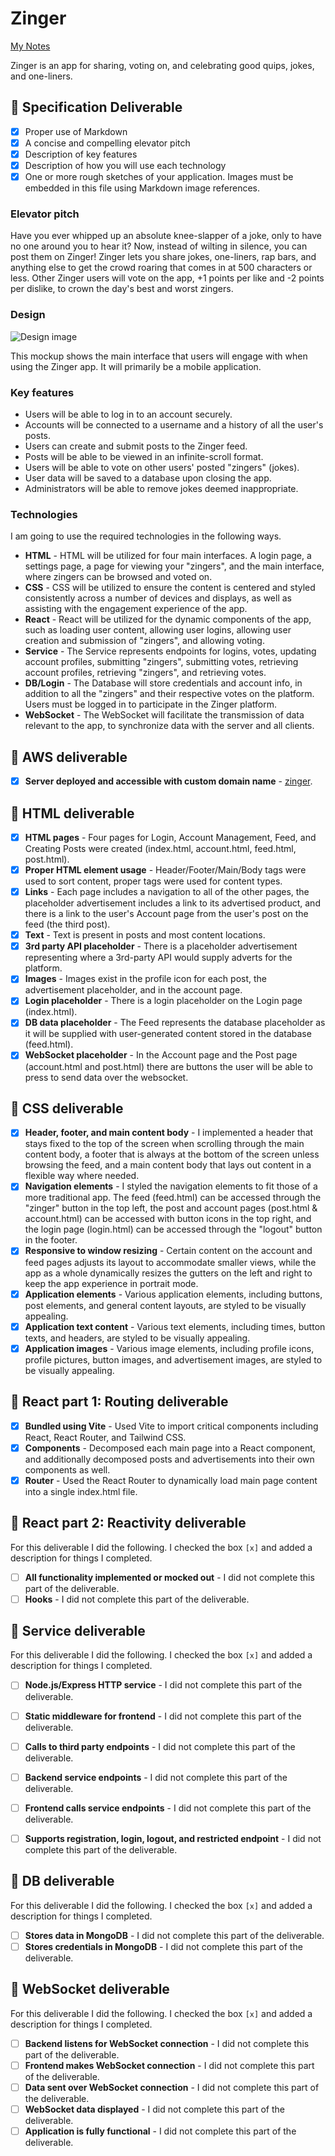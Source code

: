 # Zinger

[My Notes](notes.md)

Zinger is an app for sharing, voting on, and celebrating good quips, jokes, and one-liners.

## 🚀 Specification Deliverable

- [x] Proper use of Markdown
- [x] A concise and compelling elevator pitch
- [x] Description of key features
- [x] Description of how you will use each technology
- [x] One or more rough sketches of your application. Images must be embedded in this file using Markdown image references.

### Elevator pitch

Have you ever whipped up an absolute knee-slapper of a joke, only to have no one around you to hear it? Now, instead of wilting in silence, you can post them on Zinger! Zinger lets you share jokes, one-liners, rap bars, and anything else to get the crowd roaring that comes in at 500 characters or less. Other Zinger users will vote on the app, +1 points per like and -2 points per dislike, to crown the day's best and worst zingers.

### Design

![Design image](zinger_mockup.png)

This mockup shows the main interface that users will engage with when using the Zinger app. It will primarily be a mobile application.

### Key features

- Users will be able to log in to an account securely.
- Accounts will be connected to a username and a history of all the user's posts.
- Users can create and submit posts to the Zinger feed.
- Posts will be able to be viewed in an infinite-scroll format.
- Users will be able to vote on other users' posted "zingers" (jokes).
- User data will be saved to a database upon closing the app.
- Administrators will be able to remove jokes deemed inappropriate.

### Technologies

I am going to use the required technologies in the following ways.

- **HTML** - HTML will be utilized for four main interfaces. A login page, a settings page, a page for viewing your "zingers", and the main interface, where zingers can be browsed and voted on.
- **CSS** - CSS will be utilized to ensure the content is centered and styled consistently across a number of devices and displays, as well as assisting with the engagement experience of the app.
- **React** - React will be utilized for the dynamic components of the app, such as loading user content, allowing user logins, allowing user creation and submission of "zingers", and allowing voting.
- **Service** - The Service represents endpoints for logins, votes, updating account profiles, submitting "zingers", submitting votes, retrieving account profiles, retrieving "zingers", and retrieving votes.
- **DB/Login** - The Database will store credentials and account info, in addition to all the "zingers" and their respective votes on the platform. Users must be logged in to participate in the Zinger platform.
- **WebSocket** - The WebSocket will facilitate the transmission of data relevant to the app, to synchronize data with the server and all clients.

## 🚀 AWS deliverable

- [x] **Server deployed and accessible with custom domain name** - [zinger](https://startup.scrubware.dev).

## 🚀 HTML deliverable

- [x] **HTML pages** - Four pages for Login, Account Management, Feed, and Creating Posts were created (index.html, account.html, feed.html, post.html).
- [x] **Proper HTML element usage** - Header/Footer/Main/Body tags were used to sort content, proper tags were used for content types.
- [x] **Links** - Each page includes a navigation to all of the other pages, the placeholder advertisement includes a link to its advertised product, and there is a link to the user's Account page from the user's post on the feed (the third post).
- [x] **Text** - Text is present in posts and most content locations.
- [x] **3rd party API placeholder** - There is a placeholder advertisement representing where a 3rd-party API would supply adverts for the platform.
- [x] **Images** - Images exist in the profile icon for each post, the advertisement placeholder, and in the account page.
- [x] **Login placeholder** - There is a login placeholder on the Login page (index.html).
- [x] **DB data placeholder** - The Feed represents the database placeholder as it will be supplied with user-generated content stored in the database (feed.html).
- [x] **WebSocket placeholder** - In the Account page and the Post page (account.html and post.html) there are buttons the user will be able to press to send data over the websocket.

## 🚀 CSS deliverable

- [x] **Header, footer, and main content body** - I implemented a header that stays fixed to the top of the screen when scrolling through the main content body, a footer that is always at the bottom of the screen unless browsing the feed, and a main content body that lays out content in a flexible way where needed.
- [x] **Navigation elements** - I styled the navigation elements to fit those of a more traditional app. The feed (feed.html) can be accessed through the "zinger" button in the top left, the post and account pages (post.html & account.html) can be accessed with button icons in the top right, and the login page (login.html) can be accessed through the "logout" button in the footer.
- [x] **Responsive to window resizing** - Certain content on the account and feed pages adjusts its layout to accommodate smaller views, while the app as a whole dynamically resizes the gutters on the left and right to keep the app experience in portrait mode.
- [x] **Application elements** - Various application elements, including buttons, post elements, and general content layouts, are styled to be visually appealing.
- [x] **Application text content** - Various text elements, including times, button texts, and headers, are styled to be visually appealing.
- [x] **Application images** - Various image elements, including profile icons, profile pictures, button images, and advertisement images, are styled to be visually appealing.

## 🚀 React part 1: Routing deliverable

- [x] **Bundled using Vite** - Used Vite to import critical components including React, React Router, and Tailwind CSS.
- [x] **Components** - Decomposed each main page into a React component, and additionally decomposed posts and advertisements into their own components as well.
- [x] **Router** - Used the React Router to dynamically load main page content into a single index.html file.

## 🚀 React part 2: Reactivity deliverable

For this deliverable I did the following. I checked the box `[x]` and added a description for things I completed.

- [ ] **All functionality implemented or mocked out** - I did not complete this part of the deliverable.
- [ ] **Hooks** - I did not complete this part of the deliverable.

## 🚀 Service deliverable

For this deliverable I did the following. I checked the box `[x]` and added a description for things I completed.

- [ ] **Node.js/Express HTTP service** - I did not complete this part of the deliverable.
- [ ] **Static middleware for frontend** - I did not complete this part of the deliverable.
- [ ] **Calls to third party endpoints** - I did not complete this part of the deliverable.
- [ ] **Backend service endpoints** - I did not complete this part of the deliverable.
- [ ] **Frontend calls service endpoints** - I did not complete this part of the deliverable.
- [ ] **Supports registration, login, logout, and restricted endpoint** - I did not complete this part of the deliverable.


## 🚀 DB deliverable

For this deliverable I did the following. I checked the box `[x]` and added a description for things I completed.

- [ ] **Stores data in MongoDB** - I did not complete this part of the deliverable.
- [ ] **Stores credentials in MongoDB** - I did not complete this part of the deliverable.

## 🚀 WebSocket deliverable

For this deliverable I did the following. I checked the box `[x]` and added a description for things I completed.

- [ ] **Backend listens for WebSocket connection** - I did not complete this part of the deliverable.
- [ ] **Frontend makes WebSocket connection** - I did not complete this part of the deliverable.
- [ ] **Data sent over WebSocket connection** - I did not complete this part of the deliverable.
- [ ] **WebSocket data displayed** - I did not complete this part of the deliverable.
- [ ] **Application is fully functional** - I did not complete this part of the deliverable.
